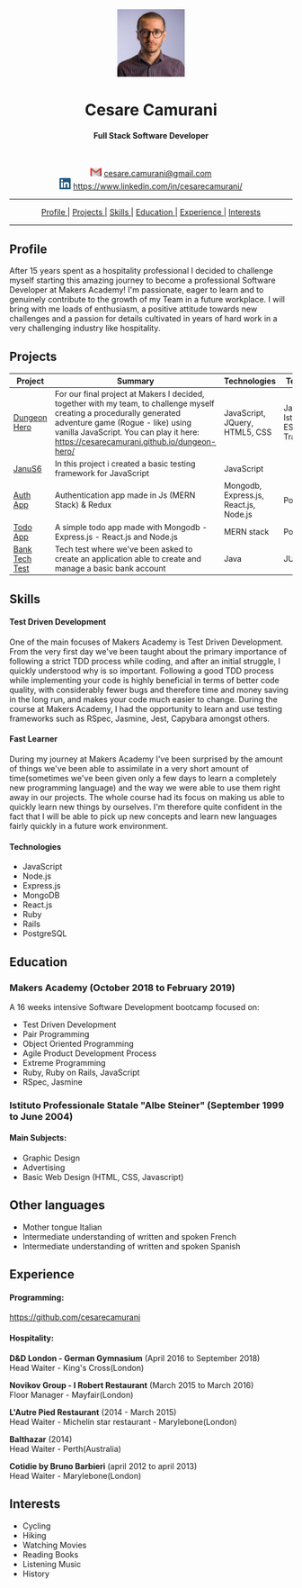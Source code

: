 <div align="center"><img src="/Images/cesare2.jpg" width="120" height="120"></div>
<h1 align="center"> Cesare Camurani </h1>
<h4 align="center"> Full Stack Software Developer </h4>

<br>

<div align="center">

<img src="/Images/gmail.png" width="20" height="15"> <a href="mailto:cesare.camurani@gmail.com"> cesare.camurani@gmail.com </a>
<br>
<img src="/Images/linkedin-logo-copy.png" width="20" height="20"> <a href="https://www.linkedin.com/in/cesarecamurani/"> https://www.linkedin.com/in/cesarecamurani/ </a>

</div>

<hr>

<div align="center">

[Profile ](#profile) |
[Projects ](#projects) |
[Skills ](#skills) |
[Education ](#education) |
[Experience ](#experience) |
[Interests ](#interests)

</div>

<hr>

## Profile

After 15 years spent as a hospitality professional I decided to challenge myself starting this amazing journey to become a professional Software Developer at Makers Academy! I'm passionate, eager to learn and to genuinely contribute to the growth of my Team in a future workplace.
I will bring with me loads of enthusiasm, a positive attitude towards new challenges and a passion for details cultivated in years of hard work in a very challenging industry like hospitality.

## Projects

| Project | Summary | Technologies | Testing
|----------|----------|----------|----------|
| [Dungeon Hero](https://github.com/cesarecamurani/dungeon-hero) | For our final project at Makers I decided, together with my team, to challenge myself creating a procedurally generated adventure game (Rogue - like) using vanilla JavaScript. You can play it here: <a href="https://cesarecamurani.github.io/dungeon-hero/">https://cesarecamurani.github.io/dungeon-hero/</a> | JavaScript, JQuery, HTML5, CSS| Jasmine, Istanbul, ESlint, Travis CI
| [JanuS6](https://github.com/cesarecamurani/JanuS6)  | In this project i created a basic testing framework for JavaScript | JavaScript
| [Auth App](https://github.com/cesarecamurani/MERN-Auth-App) | Authentication app made in Js (MERN Stack) & Redux | Mongodb, Express.js, React.js, Node.js | Postman
| [Todo App](https://github.com/cesarecamurani/MERN-Todo-App) | A simple todo app made with Mongodb - Express.js - React.js and Node.js | MERN stack | Postman
| [Bank Tech Test](https://github.com/cesarecamurani/Bank-Tech-Test-Java) | Tech test where we've been asked to create an application able to create and manage a basic bank account| Java | JUnit

## Skills

#### Test Driven Development

One of the main focuses of Makers Academy is Test Driven Development. From the very first day we've been taught about the primary importance of following a strict TDD process while coding, and after an initial struggle, I quickly understood why is so important. Following a good TDD process while implementing your code is highly beneficial in terms of better code quality, with considerably fewer bugs and therefore time and money saving in the long run, and makes your code much easier to change. During the course at Makers Academy, I had the opportunity to learn and use testing frameworks such as RSpec, Jasmine, Jest, Capybara amongst others.

#### Fast Learner

During my journey at Makers Academy I've been surprised by the amount of things we've been able to assimilate in a very short amount of time(sometimes we've been given only a few days to learn a completely new programming language) and the way we were able to use them right away in our projects. The whole course had its focus on making us able to quickly learn new things by ourselves.
I'm therefore quite confident in the fact that I will be able to pick up new concepts and learn new languages fairly quickly in a future work environment.

#### Technologies

- JavaScript
- Node.js
- Express.js
- MongoDB
- React.js
- Ruby
- Rails
- PostgreSQL

## Education

### Makers Academy (October 2018 to February 2019)

 A 16 weeks intensive Software Development bootcamp focused on:

- Test Driven Development
- Pair Programming
- Object Oriented Programming
- Agile Product Development Process
- Extreme Programming
- Ruby, Ruby on Rails, JavaScript
- RSpec, Jasmine

### Istituto Professionale Statale "Albe Steiner" (September 1999 to June 2004)

#### Main Subjects:

- Graphic Design
- Advertising
- Basic Web Design (HTML, CSS, Javascript)

## Other languages

- Mother tongue Italian
- Intermediate understanding of written and spoken French
- Intermediate understanding of written and spoken Spanish

## Experience

#### Programming: 

<a href="https://github.com/cesarecamurani?tab=repositories" target="_blank">https://github.com/cesarecamurani</a>

#### Hospitality:

**D&D London - German Gymnasium** (April 2016 to September 2018)    
Head Waiter - King's Cross(London)

**Novikov Group - I Robert Restaurant** (March 2015 to March 2016)<br>
Floor Manager - Mayfair(London)

**L'Autre Pied Restaurant** (2014 - March 2015)<br>
Head Waiter - Michelin star restaurant - Marylebone(London)

**Balthazar** (2014)<br>
Head Waiter - Perth(Australia)

**Cotidie by Bruno Barbieri** (april 2012 to april 2013)<br>
Head Waiter - Marylebone(London)



## Interests

- Cycling
- Hiking
- Watching Movies
- Reading Books
- Listening Music
- History
